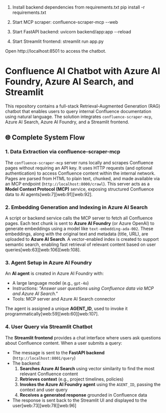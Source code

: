 1. Install backend dependencies from requirements.txt
pip install -r requirements.txt

2. Start MCP scraper:
confluence-scraper-mcp --web

3. Start FastAPI backend:
uvicorn backend/app:app --reload

4. Start Streamlit frontend:
streamlit run app.py

Open http://localhost:8501 to access the chatbot.


# Confluence AI Chatbot with Azure AI Foundry, Azure AI Search, and Streamlit

This repository contains a full-stack Retrieval-Augmented Generation (RAG) chatbot that enables users to query internal Confluence documentation using natural language. The solution integrates `confluence-scraper-mcp`, Azure AI Search, Azure AI Foundry, and a Streamlit frontend.

## 🌐 Complete System Flow

### 1. Data Extraction via confluence-scraper-mcp

The `confluence-scraper-mcp` server runs locally and scrapes Confluence pages without requiring an API key. It uses HTTP requests (and optional authentication) to access Confluence content within the internal network. Pages are parsed from HTML to plain text, chunked, and made available via an MCP endpoint (`http://localhost:8000/crawl`). This server acts as a **Model Context Protocol (MCP)** service, exposing structured Confluence data to AI agents[web:7][web:91][web:92].

### 2. Embedding Generation and Indexing in Azure AI Search

A script or backend service calls the MCP server to fetch all Confluence pages. Each text chunk is sent to **Azure AI Foundry** (or Azure OpenAI) to generate embeddings using a model like `text-embedding-ada-002`. These embeddings, along with the original text and metadata (title, URL), are uploaded to **Azure AI Search**. A vector-enabled index is created to support semantic search, enabling fast retrieval of relevant content based on user queries[web:63][web:106][web:108].

### 3. Agent Setup in Azure AI Foundry

An **AI agent** is created in Azure AI Foundry with:
- A large language model (e.g., `gpt-4o`)
- Instructions: _"Answer user questions using Confluence data via MCP and Azure AI Search."_
- Tools: MCP server and Azure AI Search connector

The agent is assigned a unique **AGENT_ID**, used to invoke it programmatically[web:59][web:60][web:107].

### 4. User Query via Streamlit Chatbot

The **Streamlit frontend** provides a chat interface where users ask questions about Confluence content. When a user submits a query:
- The message is sent to the **FastAPI backend** (`http://localhost:8001/query`)
- The backend:
  1. **Searches Azure AI Search** using vector similarity to find the most relevant Confluence content
  2. **Retrieves context** (e.g., project timelines, policies)
  3. **Invokes the Azure AI Foundry agent** using the `AGENT_ID`, passing the context and user query
  4. **Receives a generated response** grounded in Confluence data
- The response is sent back to the Streamlit UI and displayed to the user[web:73][web:78][web:96]






